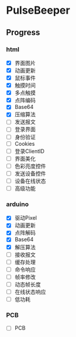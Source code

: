 # PulseBeeper

## Progress

### html

- [x] 界面图片
- [x] 动画更新
- [x] 鼠标事件
- [x] 触摸时间
- [x] 多点触摸
- [x] 点阵编码
- [x] Base64
- [x] 压缩算法
- [ ] 发送报文
- [ ] 登录界面
- [ ] 身份验证
- [ ] Cookies
- [ ] 登录ClientID
- [ ] 界面美化
- [ ] 色彩亮度控件
- [ ] 发送设备控件
- [ ] 设备在线状态
- [ ] 高级功能

### arduino

- [x] 驱动Pixel
- [x] 动画更新
- [x] 点阵解码
- [x] Base64
- [x] 解压算法
- [ ] 接收报文
- [ ] 缓存处理
- [ ] 命令响应
- [ ] 帧率修改
- [ ] 动态帧长度
- [ ] 在线状态响应
- [ ] 低功耗

### PCB
- [ ] PCB